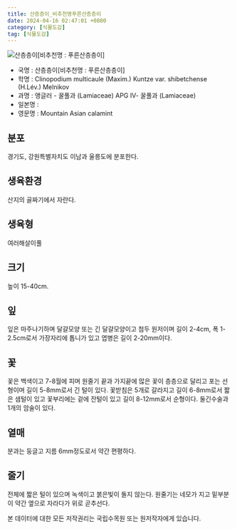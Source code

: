 ```yaml
---
title: 산층층이_비추천명푸른산층층이
date: 2024-04-16 02:47:01 +0800
category: [식물도감]
tag: [식물도감]
---
```




![산층층이[비추천명 : 푸른산층층이]](/fileUpload/plants/basic/Labiatae/Clinopodium/18247/2_th2.JPG)
- 국명 : 산층층이[비추천명 : 푸른산층층이]
- 학명 : Clinopodium multicaule (Maxim.) Kuntze var. shibetchense (H.Lév.) Melnikov
- 과명 : 앵글러 - 꿀풀과 (Lamiaceae) APG Ⅳ- 꿀풀과 (Lamiaceae)
- 일본명 : 
- 영문명 : Mountain Asian calamint


## 분포
경기도, 강원특별자치도 이남과 울릉도에 분포한다.
## 생육환경
산지의 골짜기에서 자란다.
## 생육형
여러해살이풀
## 크기
높이 15-40cm.
## 잎
잎은 마주나기하며 달걀모양 또는 긴 달걀모양이고 첨두 원저이며 길이 2-4cm, 폭 1-2.5cm로서 가장자리에 톱니가 있고 엽병은 길이 2-20mm이다.
## 꽃
꽃은 백색이고 7-8월에 피며 원줄기 끝과 가지끝에 많은 꽃이 층층으로 달리고 포는 선형이며 길이 5-8mm로서 긴 털이 있다. 꽃받침은 5개로 갈라지고 길이 6-8mm로서 짧은 샘털이 있고 꽃부리에는 겉에 잔털이 있고 길이 8-12mm로서 순형이다. 둘긴수술과 1개의 암술이 있다.
## 열매
분과는 둥글고 지름 6mm정도로서 약간 편평하다.
## 줄기
전체에 짧은 털이 있으며 녹색이고 붉은빛이 돌지 않는다. 원줄기는 네모가 지고 밑부분이 약간 옆으로 자라다가 위로 곧추선다.






본 데이터에 대한 모든 저작권리는 국립수목원 또는 원저작자에게 있습니다.
